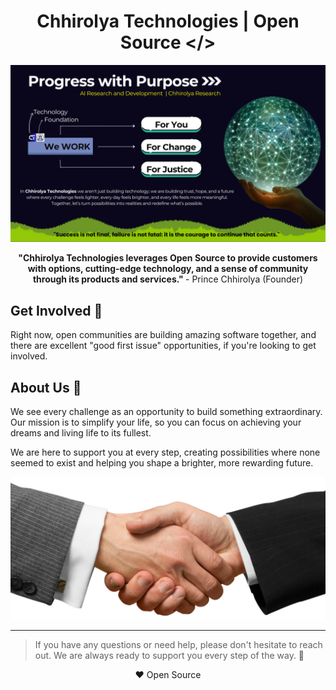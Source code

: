 <div align="center">

# Chhirolya Technologies | Open Source </>

![Company Animation](img/chhirolya-research.png)

<b> "Chhirolya Technologies leverages Open Source to provide customers with options, cutting-edge technology, and a sense of community through its products and services." </b> \- Prince Chhirolya (Founder)
 
</div>

## Get Involved 🤗
Right now, open communities are building amazing software together, and there are excellent "good first issue" opportunities, if you're looking to get involved.

## About Us 👋
We see every challenge as an opportunity to build something extraordinary. Our mission is to simplify your life, so you can focus on achieving your dreams and living life to its fullest.

We are here to support you at every step, creating possibilities where none seemed to exist and helping you shape a brighter, more rewarding future.

<div align="center">
<img src="img/hand-shake.png" style="max-width: 100%; height: auto;" alt="Get Involved" />
</div>

---
> If you have any questions or need help, please don't hesitate to reach out. We are always ready to support you every step of the way. 🤗

<div align="center"> ❤️ Open Source</div>